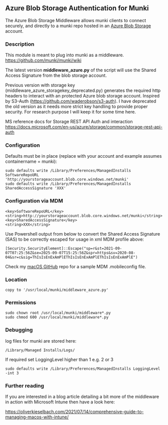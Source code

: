 ## Azure Blob Storage Authentication for Munki

The Azure Blob Storage Middleware allows munki clients to connect securely, and directly to a munki repo hosted in an [Azure Blob Storage](https://azure.microsoft.com/en-us/services/storage/blobs/) account.

### Description
This module is meant to plug into munki as a middleware.
https://github.com/munki/munki/wiki

The latest version **middleware_azure.py** of the script will use the Shared Access Signature from the blob storage account.

Previous version with storage key (middleware_azure_storagekey_deprecated.py) generates the required http headers to interact with an protected Azure blob storage account.
Inspired by S3-Auth (https://github.com/waderobson/s3-auth). I have deprecated the old version as it needs more strict key handling to provide proper security. For research purpose I will keep it for some time here.

MS reference docs for Storage REST API Auth and interaction
https://docs.microsoft.com/en-us/azure/storage/common/storage-rest-api-auth

### Configuration
Defaults must be in place (replace with your account and example assumes containername = munki):

```
sudo defaults write /Library/Preferences/ManagedInstalls SoftwareRepoURL 'http://yourstorageaccount.blob.core.windows.net/munki'
sudo defaults write /Library/Preferences/ManagedInstalls SharedAccessSignature 'XXX'
```

### Configuration via MDM

```
<key>SoftwareRepoURL</key>
<string>http://yourstorageaccount.blob.core.windows.net/munki</string>
<key>SharedAccessSignature</key>
<string>XXX</string>
```

Use Powershell output from below to convert the Shared Access Signature (SAS) to be correctly escaped for usage in xml MDM profile above:
```
[Security.SecurityElement]::Escape("sp=r&st=2021-09-07T07:25:56Z&se=2025-09-07T15:25:56Z&spr=https&sv=2020-08-04&sr=c&sig=ThIsIsEnExAmPlEThIsIsEnExAmPlEThIsIsEnExAmPlE")
```

Check my [macOS GitHub](https://github.com/okieselbach/Intune/tree/master/macOS) repo for a sample MDM .mobileconfig file.

### Location
```
copy to '/usr/local/munki/middleware_azure.py'
```

### Permissions
```
sudo chown root /usr/local/munki/middleware*.py
sudo chmod 600 /usr/local/munki/middleware*.py
```

### Debugging
log files for munki are stored here:

```
/Library/Managed Installs/Logs/
```

If required set LoggingLevel higher than 1 e.g. 2 or 3
```
sudo defaults write /Library/Preferences/ManagedInstalls LoggingLevel -int 3
```

### Further reading
If you are interested in a blog article detailing a bit more of the middleware in action with Microsoft Intune then have a look here:

https://oliverkieselbach.com/2021/07/14/comprehensive-guide-to-managing-macos-with-intune/
